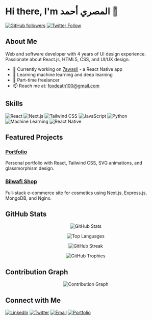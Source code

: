 # Hi there, I'm المصري أحمد 👋

[![GitHub followers](https://img.shields.io/github/followers/0asaca0rum0?label=Follow&style=social)](https://github.com/0asaca0rum0)
[![Twitter Follow](https://img.shields.io/twitter/follow/KARASUMA_RENYA1?style=social)](https://x.com/KARASUMA_RENYA1)

## About Me

Web and software developer with 4 years of UI design experience. Passionate about React.js, HTML5, CSS, and UI/UX design.

- 🔭 Currently working on [7awasli](https://github.com/0asaca0rum0) - a React Native app
- 🌱 Learning machine learning and deep learning
- 💼 Part-time freelancer
- 📫 Reach me at: [foxdeath100@gmail.com](mailto:foxdeath100@gmail.com)

## Skills

![React](https://img.shields.io/badge/-React-61DAFB?style=flat-square&logo=react&logoColor=white)
![Next.js](https://img.shields.io/badge/-Next.js-000000?style=flat-square&logo=next-dot-js&logoColor=white)
![Tailwind CSS](https://img.shields.io/badge/-Tailwind_CSS-38B2AC?style=flat-square&logo=tailwind-css&logoColor=white)
![JavaScript](https://img.shields.io/badge/-JavaScript-F7DF1E?style=flat-square&logo=javascript&logoColor=black)
![Python](https://img.shields.io/badge/-Python-3776AB?style=flat-square&logo=python&logoColor=white)
![Machine Learning](https://img.shields.io/badge/-Machine_Learning-FF6F00?style=flat-square&logo=machine-learning&logoColor=white)
![React Native](https://img.shields.io/badge/-React_Native-61DAFB?style=flat-square&logo=react&logoColor=white)

## Featured Projects

### [Portfolio](https://elmasri.pages.dev)
Personal portfolio with React, Tailwind CSS, SVG animations, and glassmorphism design.

### [Bilwafi Shop](https://bilwafi.shop)
Full-stack e-commerce site for cosmetics using Next.js, Express.js, MongoDB, and Nginx.

## GitHub Stats

<p align="center">
  <img src="https://github-readme-stats.vercel.app/api?username=0asaca0rum0&show_icons=true&theme=radical&count_private=true" alt="GitHub Stats" />
</p>

<p align="center">
  <img src="https://github-readme-stats.vercel.app/api/top-langs/?username=0asaca0rum0&layout=compact&theme=radical" alt="Top Languages" />
</p>

<p align="center">
  <img src="https://github-readme-streak-stats.herokuapp.com/?user=0asaca0rum0&theme=radical" alt="GitHub Streak" />
</p>

<p align="center">
  <img src="https://github-profile-trophy.vercel.app/?username=0asaca0rum0&theme=radical&column=7" alt="GitHub Trophies" />
</p>

## Contribution Graph

<p align="center">
  <img src="https://activity-graph.herokuapp.com/graph?username=0asaca0rum0&theme=react-dark" alt="Contribution Graph" />
</p>

## Connect with Me

[![LinkedIn](https://img.shields.io/badge/-LinkedIn-0077B5?style=flat-square&logo=linkedin&logoColor=white)](https://www.linkedin.com/in/ahmed-elmasri-149aa626b/)
[![Twitter](https://img.shields.io/badge/-Twitter-1DA1F2?style=flat-square&logo=twitter&logoColor=white)](https://x.com/KARASUMA_RENYA1)
[![Email](https://img.shields.io/badge/-Email-D14836?style=flat-square&logo=gmail&logoColor=white)](mailto:foxdeath100@gmail.com)
[![Portfolio](https://img.shields.io/badge/-Portfolio-000000?style=flat-square&logo=react&logoColor=white)](https://elmasri.pages.dev/)
